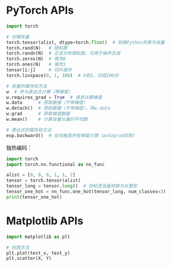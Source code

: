 # PyTorch APIs

```python
import torch
```

```python
# 创建张量
torch.tensor(alist, dtype=torch.float)  # 转换Python列表为张量
torch.rand(N)   # 随机数
torch.randn(N)  # 正态分布随机数，可用于噪声生成
torch.zeros(N)  # 填充0
torch.ones(N)   # 填充1
tensor[i:j]     # 切片操作
torch.linspace(0, 1, 100)  # 0到1，切成100份
```

```python
# 张量的属性和方法
w  # 参与表达式计算（带梯度）
w.requires_grad = True  # 请求计算梯度
w.data      # 获取数据（不带梯度）
w.detach()  # 获取数据（不带梯度），同w.data
w.grad      # 获取梯度数据
w.mean()    # 计算张量分量的平均数
```

```python
# 表达式的属性和方法
exp.backward()  # 反向触发所有梯度计算（autograd机制）
```

独热编码：

```python
import torch
import torch.nn.functional as nn_func

alist = [0, 0, 0, 1, 1, 2]
tensor = torch.tensor(alist)
tensor_long = tensor.long()  # 将标签张量转换为长整型
tensor_one_hot = nn_func.one_hot(tensor_long, num_classes=3)
print(tensor_one_hot)
```

# Matplotlib APIs

```python
import matplotlib as plt
```

```python
# 绘图方法
plt.plot(test_x, test_y)
plt.scatter(X, Y)
```

